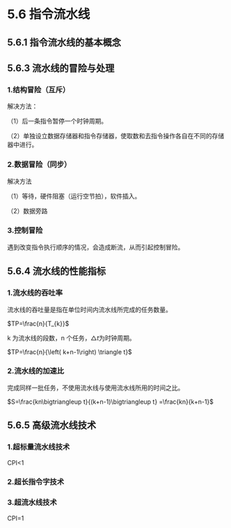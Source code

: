 # 5.6 指令流水线

## 5.6.1 指令流水线的基本概念

## 5.6.3 流水线的冒险与处理

### 1.结构冒险（互斥）

解决方法：

（1）后一条指令暂停一个时钟周期。

（2）单独设立数据存储器和指令存储器，使取数和去指令操作各自在不同的存储器中进行。

### 2.数据冒险（同步）

解决方法

（1）等待，硬件阻塞（运行空节拍），软件插入。

（2）数据旁路

### 3.控制冒险

遇到改变指令执行顺序的情况，会造成断流，从而引起控制冒险。

## 5.6.4 流水线的性能指标

### 1.流水线的吞吐率

流水线的吞吐量是指在单位时间内流水线所完成的任务数量。

$TP=\frac{n}{T_{k}}$

k 为流水线的段数，n 个任务，$\triangle t$为时钟周期。

$TP=\frac{n}{\left( k+n-1\right)  \triangle t}$

### 2.流水线的加速比

完成同样一批任务，不使用流水线与使用流水线所用的时间之比。

$S=\frac{kn\bigtriangleup t}{(k+n-1)\bigtriangleup t} =\frac{kn}{k+n-1}$

## 5.6.5 高级流水线技术

### 1.超标量流水线技术

CPI<1

### 2.超长指令字技术

### 3.超流水线技术

CPI=1


